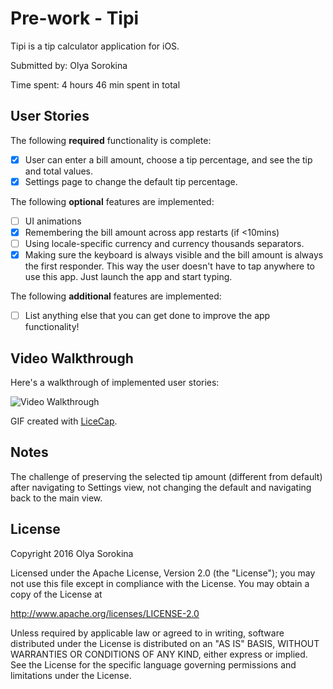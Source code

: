 # Pre-work - Tipi

Tipi is a tip calculator application for iOS.

Submitted by: Olya Sorokina

Time spent: 4 hours 46 min spent in total

## User Stories

The following **required** functionality is complete:

* [x] User can enter a bill amount, choose a tip percentage, and see the tip and total values.
* [x] Settings page to change the default tip percentage.

The following **optional** features are implemented:
* [ ] UI animations
* [x] Remembering the bill amount across app restarts (if <10mins)
* [ ] Using locale-specific currency and currency thousands separators.
* [x] Making sure the keyboard is always visible and the bill amount is always the first responder. This way the user doesn't have to tap anywhere to use this app. Just launch the app and start typing.

The following **additional** features are implemented:

- [ ] List anything else that you can get done to improve the app functionality!

## Video Walkthrough

Here's a walkthrough of implemented user stories:

<img src="https://drive.google.com/open?id=0B0TZleMcRtCsVEpoNVlRNW9zQVU" title='Video Walkthrough' width='' alt='Video Walkthrough' />

GIF created with [LiceCap](http://www.cockos.com/licecap/).

## Notes

The challenge of preserving the selected tip amount (different from default) after navigating to Settings view, not changing the default and navigating back to the main view.

## License

Copyright 2016 Olya Sorokina

Licensed under the Apache License, Version 2.0 (the "License");
you may not use this file except in compliance with the License.
You may obtain a copy of the License at

http://www.apache.org/licenses/LICENSE-2.0

Unless required by applicable law or agreed to in writing, software
distributed under the License is distributed on an "AS IS" BASIS,
WITHOUT WARRANTIES OR CONDITIONS OF ANY KIND, either express or implied.
See the License for the specific language governing permissions and
limitations under the License.